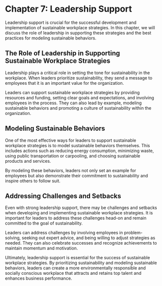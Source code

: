 Chapter 7: Leadership Support
=============================

Leadership support is crucial for the successful development and implementation of sustainable workplace strategies. In this chapter, we will discuss the role of leadership in supporting these strategies and the best practices for modeling sustainable behaviors.

The Role of Leadership in Supporting Sustainable Workplace Strategies
---------------------------------------------------------------------

Leadership plays a critical role in setting the tone for sustainability in the workplace. When leaders prioritize sustainability, they send a message to employees that it is an important value for the organization.

Leaders can support sustainable workplace strategies by providing resources and funding, setting clear goals and expectations, and involving employees in the process. They can also lead by example, modeling sustainable behaviors and promoting a culture of sustainability within the organization.

Modeling Sustainable Behaviors
------------------------------

One of the most effective ways for leaders to support sustainable workplace strategies is to model sustainable behaviors themselves. This includes actions such as reducing energy consumption, minimizing waste, using public transportation or carpooling, and choosing sustainable products and services.

By modeling these behaviors, leaders not only set an example for employees but also demonstrate their commitment to sustainability and inspire others to follow suit.

Addressing Challenges and Setbacks
----------------------------------

Even with strong leadership support, there may be challenges and setbacks when developing and implementing sustainable workplace strategies. It is important for leaders to address these challenges head-on and remain committed to the goal of sustainability.

Leaders can address challenges by involving employees in problem-solving, seeking out expert advice, and being willing to adjust strategies as needed. They can also celebrate successes and recognize achievements to maintain momentum and motivation.

Ultimately, leadership support is essential for the success of sustainable workplace strategies. By prioritizing sustainability and modeling sustainable behaviors, leaders can create a more environmentally responsible and socially conscious workplace that attracts and retains top talent and enhances business performance.
